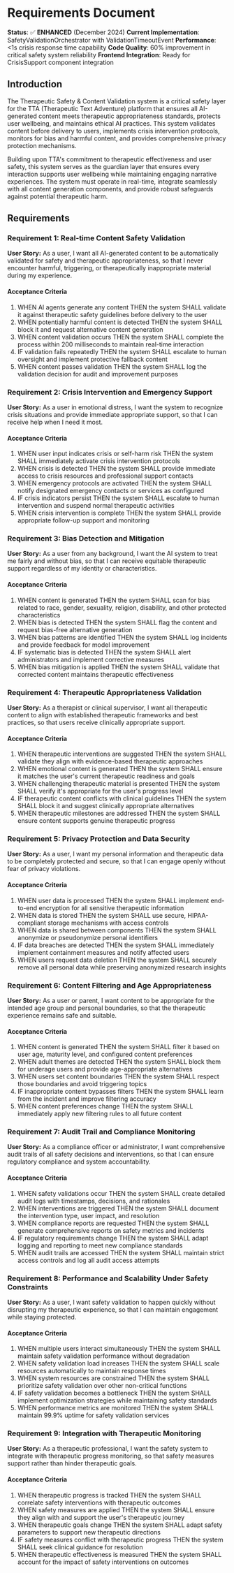 # Requirements Document

**Status**: ✅ **ENHANCED** (December 2024)
**Current Implementation**: SafetyValidationOrchestrator with ValidationTimeoutEvent
**Performance**: <1s crisis response time capability
**Code Quality**: 60% improvement in critical safety system reliability
**Frontend Integration**: Ready for CrisisSupport component integration

## Introduction

The Therapeutic Safety & Content Validation system is a critical safety layer for the TTA (Therapeutic Text Adventure) platform that ensures all AI-generated content meets therapeutic appropriateness standards, protects user wellbeing, and maintains ethical AI practices. This system validates content before delivery to users, implements crisis intervention protocols, monitors for bias and harmful content, and provides comprehensive privacy protection mechanisms.

Building upon TTA's commitment to therapeutic effectiveness and user safety, this system serves as the guardian layer that ensures every interaction supports user wellbeing while maintaining engaging narrative experiences. The system must operate in real-time, integrate seamlessly with all content generation components, and provide robust safeguards against potential therapeutic harm.

## Requirements

### Requirement 1: Real-time Content Safety Validation

**User Story:** As a user, I want all AI-generated content to be automatically validated for safety and therapeutic appropriateness, so that I never encounter harmful, triggering, or therapeutically inappropriate material during my experience.

#### Acceptance Criteria

1. WHEN AI agents generate any content THEN the system SHALL validate it against therapeutic safety guidelines before delivery to the user
2. WHEN potentially harmful content is detected THEN the system SHALL block it and request alternative content generation
3. WHEN content validation occurs THEN the system SHALL complete the process within 200 milliseconds to maintain real-time interaction
4. IF validation fails repeatedly THEN the system SHALL escalate to human oversight and implement protective fallback content
5. WHEN content passes validation THEN the system SHALL log the validation decision for audit and improvement purposes

### Requirement 2: Crisis Intervention and Emergency Support

**User Story:** As a user in emotional distress, I want the system to recognize crisis situations and provide immediate appropriate support, so that I can receive help when I need it most.

#### Acceptance Criteria

1. WHEN user input indicates crisis or self-harm risk THEN the system SHALL immediately activate crisis intervention protocols
2. WHEN crisis is detected THEN the system SHALL provide immediate access to crisis resources and professional support contacts
3. WHEN emergency protocols are activated THEN the system SHALL notify designated emergency contacts or services as configured
4. IF crisis indicators persist THEN the system SHALL escalate to human intervention and suspend normal therapeutic activities
5. WHEN crisis intervention is complete THEN the system SHALL provide appropriate follow-up support and monitoring

### Requirement 3: Bias Detection and Mitigation

**User Story:** As a user from any background, I want the AI system to treat me fairly and without bias, so that I can receive equitable therapeutic support regardless of my identity or characteristics.

#### Acceptance Criteria

1. WHEN content is generated THEN the system SHALL scan for bias related to race, gender, sexuality, religion, disability, and other protected characteristics
2. WHEN bias is detected THEN the system SHALL flag the content and request bias-free alternative generation
3. WHEN bias patterns are identified THEN the system SHALL log incidents and provide feedback for model improvement
4. IF systematic bias is detected THEN the system SHALL alert administrators and implement corrective measures
5. WHEN bias mitigation is applied THEN the system SHALL validate that corrected content maintains therapeutic effectiveness

### Requirement 4: Therapeutic Appropriateness Validation

**User Story:** As a therapist or clinical supervisor, I want all therapeutic content to align with established therapeutic frameworks and best practices, so that users receive clinically appropriate support.

#### Acceptance Criteria

1. WHEN therapeutic interventions are suggested THEN the system SHALL validate they align with evidence-based therapeutic approaches
2. WHEN emotional content is generated THEN the system SHALL ensure it matches the user's current therapeutic readiness and goals
3. WHEN challenging therapeutic material is presented THEN the system SHALL verify it's appropriate for the user's progress level
4. IF therapeutic content conflicts with clinical guidelines THEN the system SHALL block it and suggest clinically appropriate alternatives
5. WHEN therapeutic milestones are addressed THEN the system SHALL ensure content supports genuine therapeutic progress

### Requirement 5: Privacy Protection and Data Security

**User Story:** As a user, I want my personal information and therapeutic data to be completely protected and secure, so that I can engage openly without fear of privacy violations.

#### Acceptance Criteria

1. WHEN user data is processed THEN the system SHALL implement end-to-end encryption for all sensitive therapeutic information
2. WHEN data is stored THEN the system SHALL use secure, HIPAA-compliant storage mechanisms with access controls
3. WHEN data is shared between components THEN the system SHALL anonymize or pseudonymize personal identifiers
4. IF data breaches are detected THEN the system SHALL immediately implement containment measures and notify affected users
5. WHEN users request data deletion THEN the system SHALL securely remove all personal data while preserving anonymized research insights

### Requirement 6: Content Filtering and Age Appropriateness

**User Story:** As a user or parent, I want content to be appropriate for the intended age group and personal boundaries, so that the therapeutic experience remains safe and suitable.

#### Acceptance Criteria

1. WHEN content is generated THEN the system SHALL filter it based on user age, maturity level, and configured content preferences
2. WHEN adult themes are detected THEN the system SHALL block them for underage users and provide age-appropriate alternatives
3. WHEN users set content boundaries THEN the system SHALL respect those boundaries and avoid triggering topics
4. IF inappropriate content bypasses filters THEN the system SHALL learn from the incident and improve filtering accuracy
5. WHEN content preferences change THEN the system SHALL immediately apply new filtering rules to all future content

### Requirement 7: Audit Trail and Compliance Monitoring

**User Story:** As a compliance officer or administrator, I want comprehensive audit trails of all safety decisions and interventions, so that I can ensure regulatory compliance and system accountability.

#### Acceptance Criteria

1. WHEN safety validations occur THEN the system SHALL create detailed audit logs with timestamps, decisions, and rationales
2. WHEN interventions are triggered THEN the system SHALL document the intervention type, user impact, and resolution
3. WHEN compliance reports are requested THEN the system SHALL generate comprehensive reports on safety metrics and incidents
4. IF regulatory requirements change THEN the system SHALL adapt logging and reporting to meet new compliance standards
5. WHEN audit trails are accessed THEN the system SHALL maintain strict access controls and log all audit access attempts

### Requirement 8: Performance and Scalability Under Safety Constraints

**User Story:** As a user, I want safety validation to happen quickly without disrupting my therapeutic experience, so that I can maintain engagement while staying protected.

#### Acceptance Criteria

1. WHEN multiple users interact simultaneously THEN the system SHALL maintain safety validation performance without degradation
2. WHEN safety validation load increases THEN the system SHALL scale resources automatically to maintain response times
3. WHEN system resources are constrained THEN the system SHALL prioritize safety validation over other non-critical functions
4. IF safety validation becomes a bottleneck THEN the system SHALL implement optimization strategies while maintaining safety standards
5. WHEN performance metrics are monitored THEN the system SHALL maintain 99.9% uptime for safety validation services

### Requirement 9: Integration with Therapeutic Monitoring

**User Story:** As a therapeutic professional, I want the safety system to integrate with therapeutic progress monitoring, so that safety measures support rather than hinder therapeutic goals.

#### Acceptance Criteria

1. WHEN therapeutic progress is tracked THEN the system SHALL correlate safety interventions with therapeutic outcomes
2. WHEN safety measures are applied THEN the system SHALL ensure they align with and support the user's therapeutic journey
3. WHEN therapeutic goals change THEN the system SHALL adapt safety parameters to support new therapeutic directions
4. IF safety measures conflict with therapeutic progress THEN the system SHALL seek clinical guidance for resolution
5. WHEN therapeutic effectiveness is measured THEN the system SHALL account for the impact of safety interventions on outcomes
